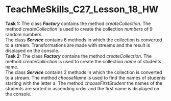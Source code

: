 # TeachMeSkills_C27_Lesson_18_HW

**Task 1:** The class ***Factory*** contains the method *createCollection*. The method *createCollection* is used to create the collection *numbers* of 9 random numbers.\
The class ***Service*** contains 6 methods in which the collection is converted to a stream. Transformations are made with streams and the result is displayed on the console.\
**Task 2:** The class ***Factory*** contains the method *createCollection*. The method *createCollection* is used to create the collection *name* of students name.\
The class ***Service*** contains 2 methods in which the collection is converted to a stream. The method *chooseName* is used to find the names of students starting with the letter a. The method *chooseFirstStudent* the names of the students are sorted in ascending order and the first name is displayed on the console.
